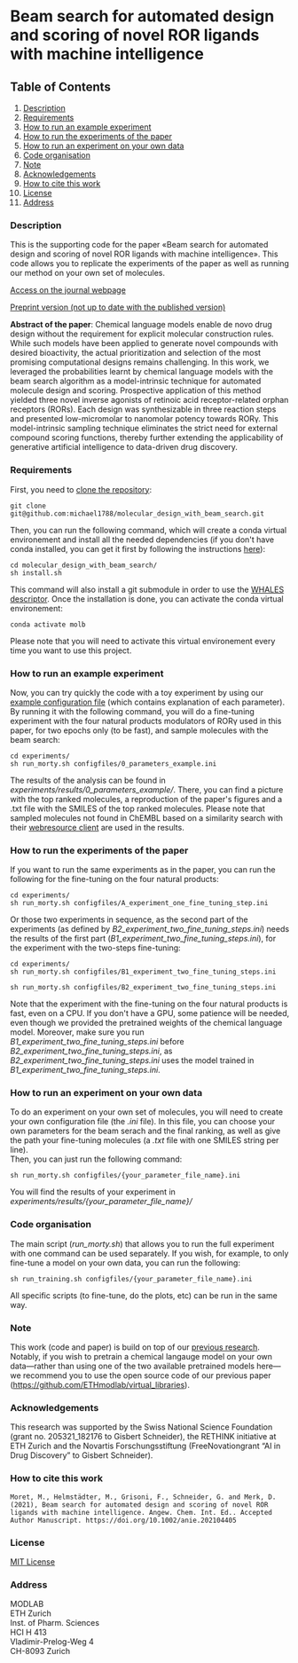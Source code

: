 # Beam search for automated design and scoring of novel ROR ligands with machine intelligence


## Table of Contents
1. [Description](#Description)
2. [Requirements](#Requirements)
3. [How to run an example experiment](#Run_examples)
5. [How to run the experiments of the paper](#Run_paper)
6. [How to run an experiment on your own data](#Run_own)
7. [Code organisation](#organisation)
8. [Note](#Note)
9. [Acknowledgements](#Acknowledgements)
10. [How to cite this work](#Cite)
11. [License](#license)
12. [Address](#Address)


### Description<a name="Description"></a>

This is the supporting code for the paper «Beam search for automated design and scoring of novel ROR ligands with machine intelligence». This code allows you to replicate the experiments of the paper as well as running our method on your own set of molecules.

[Access on the journal webpage](https://onlinelibrary.wiley.com/doi/10.1002/anie.202104405)

[Preprint version (not up to date with the published version)](https://chemrxiv.org/articles/preprint/Beam_Search_Sampling_for_Molecular_Design_and_Intrinsic_Prioritization_with_Machine_Intelligence/14153408?file=26677325)   


**Abstract of the paper**: Chemical language models enable de novo drug design without the requirement for explicit molecular construction rules. While such models have been applied to generate novel compounds with desired bioactivity, the actual prioritization and selection of the most promising computational designs remains challenging. In this work, we leveraged the probabilities learnt by chemical language models with the beam search algorithm as a model-intrinsic technique for automated molecule design and scoring. Prospective application of this method yielded three novel inverse agonists of retinoic acid receptor-related orphan receptors (RORs). Each design was synthesizable in three reaction steps and presented low-micromolar to nanomolar potency towards ROR&gamma;. This model-intrinsic sampling technique eliminates the strict need for external compound scoring functions, thereby further extending the applicability of generative artificial intelligence to data-driven drug discovery.

### Requirements<a name="Requirements"></a>

First, you need to [clone the repository](https://docs.github.com/en/github/creating-cloning-and-archiving-repositories/cloning-a-repository):

```
git clone git@github.com:michael1788/molecular_design_with_beam_search.git
```
Then, you can run the following command, which will create a conda virtual environement and install all the needed dependencies (if you don't have conda installed, you can get it first by following the instructions [here](https://docs.conda.io/projects/conda/en/latest/user-guide/install/index.html)):   

```
cd molecular_design_with_beam_search/
sh install.sh
```

This command will also install a git submodule in order to use the [WHALES descriptor](https://github.com/grisoniFr/scaffold_hopping_whales). Once the installation is done, you can activate the conda virtual environement:

```
conda activate molb
```
Please note that you will need to activate this virtual environement every time you want to use this project. 

### How to run an example experiment<a name="Run_examples"></a>

Now, you can try quickly the code with a toy experiment by using our [example configuration file](https://github.com/michael1788/molecular_design_with_beam_search/blob/master/experiments/configfiles/0_parameters_example.ini) (which contains explanation of each parameter). By running it with the following command, you will do a fine-tuning experiment with the four natural products modulators of ROR&gamma; used in this paper, for two epochs only (to be fast), and sample molecules with the beam search:

```
cd experiments/
sh run_morty.sh configfiles/0_parameters_example.ini
```

The results of the analysis can be found in *experiments/results/0_parameters_example/*. There, you can find a picture with the top ranked molecules, a reproduction of the paper's figures and a .txt file with the SMILES of the top ranked molecules. Please note that sampled molecules not found in ChEMBL based on a similarity search with their [webresource client](https://github.com/chembl/chembl_webresource_client) are used in the results.

### How to run the experiments of the paper<a name="Run_paper"></a>

If you want to run the same experiments as in the paper, you can run the following for the fine-tuning on the four natural products:   

```
cd experiments/
sh run_morty.sh configfiles/A_experiment_one_fine_tuning_step.ini
```

Or those two experiments in sequence, as the second part of the experiments (as defined by *B2_experiment_two_fine_tuning_steps.ini*) needs the results of the first part (*B1_experiment_two_fine_tuning_steps.ini*), for the experiment with the two-steps fine-tuning:

```
cd experiments/
sh run_morty.sh configfiles/B1_experiment_two_fine_tuning_steps.ini
```

```
sh run_morty.sh configfiles/B2_experiment_two_fine_tuning_steps.ini
```

Note that the experiment with the fine-tuning on the four natural products is fast, even on a CPU. If you don't have 
a GPU, some patience will be needed, even though we provided the pretrained weights of the chemical language model. 
Moreover, make sure you run *B1_experiment_two_fine_tuning_steps.ini* before *B2_experiment_two_fine_tuning_steps.ini*, as *B2_experiment_two_fine_tuning_steps.ini* uses the model trained in *B1_experiment_two_fine_tuning_steps.ini*.

### How to run an experiment on your own data<a name="Run_own"></a>

To do an experiment on your own set of molecules, you will need to create your own configuration file (the *.ini* file). In this file, you can choose your own parameters for the beam serach and the final ranking, as well as give the path your fine-tuning molecules (a *.txt* file with one SMILES string per line).    
Then, you can just run the following command:

```
sh run_morty.sh configfiles/{your_parameter_file_name}.ini
```

You will find the results of your experiment in *experiments/results/{your_parameter_file_name}/*

### Code organisation <a name="organisation"></a>

The main script (*run_morty.sh*) that allows you to run the full experiment with one command can be used separately. If you wish, for example, to only fine-tune a model on your own data, you can run the following:

```
sh run_training.sh configfiles/{your_parameter_file_name}.ini
```
All specific scripts (to fine-tune, do the plots, etc) can be run in the same way.

### Note <a name="Note"></a>

This work (code and paper) is build on top of our [previous research](https://www.nature.com/articles/s42256-020-0160-y.epdf?author_access_token=kx71VwOu26XWGELCg3BP-NRgN0jAjWel9jnR3ZoTv0MojvyIaQWNqzF7aemIUbYlNUc8tqoGgWco3JoR6d8H9plcxmpko09VfAUvw6-sCHyp8bABy7FhZ89AUc_da9ZU3s4YWQy4gK0meFq2XLhHYA%3D%3D). Notably, if you wish to pretrain a chemical langauge model on your own data—rather than using one of the two available pretrained models here—we recommend you to use the open source code of our previous paper  (https://github.com/ETHmodlab/virtual_libraries).

### Acknowledgements <a name="Acknowledgements"></a>

This research was supported by the Swiss National Science Foundation (grant no. 205321_182176 to Gisbert Schneider), the RETHINK initiative at ETH Zurich and the Novartis Forschungsstiftung (FreeNovationgrant “AI in Drug Discovery” to Gisbert Schneider).
 
### How to cite this work<a name="Cite"></a>

```
Moret, M., Helmstädter, M., Grisoni, F., Schneider, G. and Merk, D. (2021), Beam search for automated design and scoring of novel ROR ligands with machine intelligence. Angew. Chem. Int. Ed.. Accepted Author Manuscript. https://doi.org/10.1002/anie.202104405
```

### License<a name="License"></a>
[MIT License](LICENSE)

### Address<a name="Address"></a>
MODLAB   
ETH Zurich   
Inst. of Pharm. Sciences   
HCI H 413   
Vladimir-​Prelog-Weg 4   
CH-​8093 Zurich   
